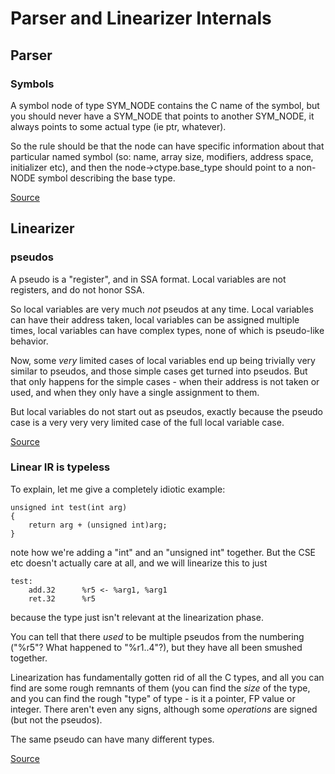 # Parser and Linearizer Internals

## Parser

### Symbols

A symbol node of type SYM_NODE contains the C name of the symbol, but you should never have a SYM_NODE that points
to another SYM_NODE, it always points to some actual type (ie ptr, whatever).

So the rule should be that the node can have specific information about that particular named symbol (so: name, array size, modifiers,
address space, initializer etc), and then the node->ctype.base_type should point to a non-NODE symbol describing the base type.

[Source](http://marc.info/?l=linux-sparse&m=149080567024897&w=3)

## Linearizer

### pseudos

A pseudo is a "register", and in SSA format. Local variables are not
registers, and do not honor SSA.

So local variables are very much *not* pseudos at any time. Local
variables can have their address taken, local variables can be
assigned multiple times, local variables can have complex types, none
of which is pseudo-like behavior.

Now, some *very* limited cases of local variables end up being
trivially very similar to pseudos, and those simple cases get turned
into pseudos. But that only happens for the simple cases - when their
address is not taken or used, and when they only have a single
assignment to them.

But local variables do not start out as pseudos, exactly because the
pseudo case is a very very very limited case of the full local
variable case.

[Source](http://marc.info/?l=linux-sparse&m=149073824506042&w=3)

### Linear IR is typeless

To explain, let me give a completely idiotic example:

    unsigned int test(int arg)
    {
        return arg + (unsigned int)arg;
    }

note how we're adding a "int" and an "unsigned int" together. But the
CSE etc doesn't actually care at all, and we will linearize this to
just

    test:
        add.32      %r5 <- %arg1, %arg1
        ret.32      %r5

because the type just isn't relevant at the linearization phase.

You can tell that there *used* to be multiple pseudos from the
numbering ("%r5"? What happened to "%r1..4"?), but they have all been
smushed together.

Linearization has fundamentally gotten rid of all the C types, and all
you can find are some rough remnants of them (you can find the *size*
of the type, and you can find the rough "type" of type - is it a
pointer, FP value or integer. There aren't even any signs, although
some _operations_ are signed (but not the pseudos).

The same pseudo can have many different types.

[Source](http://marc.info/?l=linux-sparse&m=148968511522310&w=3)

